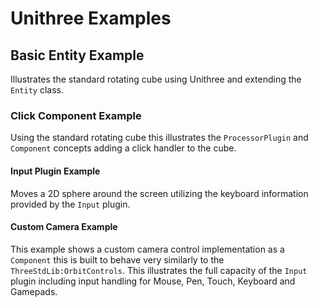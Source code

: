 # Unithree Examples

## Basic Entity Example

Illustrates the standard rotating cube using Unithree and extending the `Entity` class.

### Click Component Example

Using the standard rotating cube this illustrates the `ProcessorPlugin` and `Component` concepts adding a
click handler to the cube.

#### Input Plugin Example

Moves a 2D sphere around the screen utilizing the keyboard information provided by the `Input` plugin.

#### Custom Camera Example

This example shows a custom camera control implementation as a `Component` this is built to behave very similarly to the
`ThreeStdLib:OrbitControls`. This illustrates the full capacity of the `Input` plugin including input handling for
Mouse, Pen, Touch, Keyboard and Gamepads.
